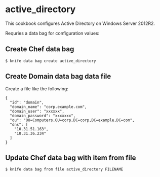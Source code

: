 # active_directory

This cookbook configures Active Directory on Windows Server 2012R2.

Requries a data bag for configuration values:

## Create Chef data bag
`$ knife data bag create active_directory`

## Create Domain data bag data file
Create a file like the following:
```
{
  "id": "domain",
  "domain_name": "corp.example.com",
  "domain_user": "xxxxxx",
  "domain_password": "xxxxxxx",
  "ou": "OU=Computers,OU=corp,DC=corp,DC=example,DC=com",
  "dns": [
    "10.31.51.163",
    "10.31.36.234"
  ]
}
```

## Update Chef data bag with item from file
`$ knife data bag from file active_directory FILENAME`
